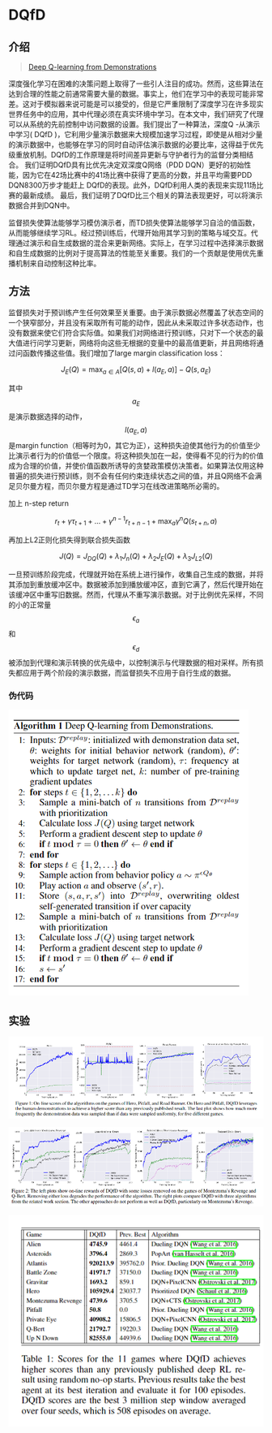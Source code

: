 # DQfD

## 介绍

> [Deep Q-learning from Demonstrations](https://arxiv.org/pdf/1704.03732.pdf)

深度强化学习在困难的决策问题上取得了一些引人注目的成功。然而，这些算法在达到合理的性能之前通常需要大量的数据。事实上，他们在学习中的表现可能非常差。这对于模拟器来说可能是可以接受的，但是它严重限制了深度学习在许多现实世界任务中的应用，其中代理必须在真实环境中学习。在本文中，我们研究了代理可以从系统的先前控制中访问数据的设置。我们提出了一种算法，深度Q -从演示中学习\( DQfD \)，它利用少量演示数据来大规模加速学习过程，即使是从相对少量的演示数据中，也能够在学习的同时自动评估演示数据的必要比率，这得益于优先级重放机制。DQfD的工作原理是将时间差异更新与守护者行为的监督分类相结合。 我们证明DQfD具有比优先决定双深度Q网络（PDD DQN）更好的初始性能，因为它在42场比赛中的41场比赛中获得了更高的分数，并且平均需要PDD DQN8300万步才能赶上 DQfD的表现。此外，DQfD利用人类的表现来实现11场比赛的最新成绩。 最后，我们证明了DQfD比三个相关的算法表现更好，可以将演示数据合并到DQN中。

监督损失使算法能够学习模仿演示者，而TD损失使算法能够学习自洽的值函数，从而能够继续学习RL。经过预训练后，代理开始用其学习到的策略与域交互。代理通过演示和自生成数据的混合来更新网络。实际上，在学习过程中选择演示数据和自生成数据的比例对于提高算法的性能至关重要。我们的一个贡献是使用优先重播机制来自动控制这种比率。

## 方法

监督损失对于预训练产生任何效果至关重要。由于演示数据必然覆盖了状态空间的一个狭窄部分，并且没有采取所有可能的动作，因此从未采取过许多状态动作，也没有数据来使它们符合实际值。如果我们对网络进行预训练，只对下一个状态的最大值进行问学习更新，网络将向这些无根据的变量中的最高值更新，并且网络将通过问函数传播这些值。我们增加了large margin classification loss：

$$
J_{E}(Q)=\max _{a \in A}\left[Q(s, a)+l\left(a_{E}, a\right)\right]-Q\left(s, a_{E}\right)
$$

其中 $$a_{E}$$ 是演示数据选择的动作， $$l\left(a_{E}, a\right)$$ 是margin function（相等时为0，其它为正），这种损失迫使其他行为的价值至少比演示者行为的价值低一个限度。将这种损失加在一起，使得看不见的行为的价值成为合理的价值，并使价值函数所诱导的贪婪政策模仿决策者。如果算法仅用这种普遍的损失进行预训练，则不会有任何约束连续状态之间的值，并且Q网络不会满足贝尔曼方程，而贝尔曼方程是通过TD学习在线改进策略所必需的。

加上 n-step return

$$
r_{t}+\gamma \tau_{t+1}+\ldots+\gamma^{n-1} r_{t+n-1}+\max _{a} \gamma^{n} Q\left(s_{t+n}, a\right)
$$

再加上L2正则化损失得到联合损失函数

$$J(Q)=J_{D Q}(Q)+\lambda_{1} J_{n}(Q)+\lambda_{2} J_{E}(Q)+\lambda_{3} J_{L 2}(Q)$$

一旦预训练阶段完成，代理就开始在系统上进行操作，收集自己生成的数据，并将其添加到重放缓冲区中。数据被添加到播放缓冲区，直到它满了，然后代理开始在该缓冲区中重写旧数据。然而，代理从不重写演示数据。对于比例优先采样，不同的小的正常量 $$\epsilon_{a}$$和$$\epsilon_{d}$$  被添加到代理和演示转换的优先级中，以控制演示与代理数据的相对采样。所有损失都应用于两个阶段的演示数据，而监督损失不应用于自行生成的数据。

### 伪代码

![](../../.gitbook/assets/image%20%2830%29.png)

## 实验

![](../../.gitbook/assets/image%20%2844%29.png)

![](../../.gitbook/assets/image%20%2853%29.png)

![](../../.gitbook/assets/image%20%2876%29.png)





